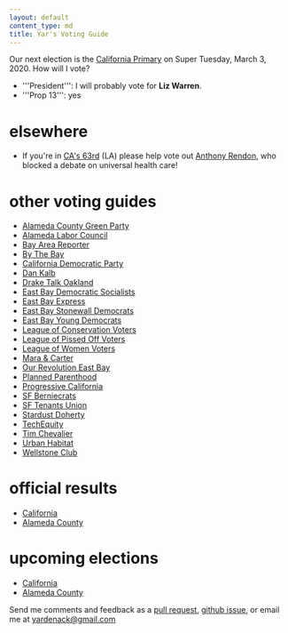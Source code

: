```yaml
---
layout: default
content_type: md
title: Yar's Voting Guide
---
```


Our next election is the [California Primary](https://en.wikipedia.org/wiki/2020_California_Democratic_primary) on Super Tuesday, March 3, 2020. How will I vote?

* '''President''': I will probably vote for **Liz Warren**.
* '''Prop 13''': yes

# elsewhere

* If you're in [CA's 63rd](https://en.wikipedia.org/wiki/California%27s_63rd_State_Assembly_district) (LA) please help vote out [Anthony Rendon](https://en.wikipedia.org/wiki/Anthony_Rendon_(politician)), who blocked a debate on universal health care!

# other voting guides

* [Alameda County Green Party](https://acgreens.wordpress.com/voter-guides/)
* [Alameda Labor Council](http://alamedalabor.org/2018/08/09/new-endorsements-for-the-alc/)
* [Bay Area Reporter](https://www.ebar.com/news/news//266598/bay_area_reporter_election_endorsements)
* [By The Bay](https://www.bythebay.cool/ballot-preview/)
* [California Democratic Party](https://www.cadem.org/vote/endorsements)
* [Dan Kalb](https://www.dankalb.net/dan-s-ballot-recommendations-nov-18)
* [Drake Talk Oakland](https://draketalkoakland.com/2018/08/23/towards-a-new-city-council-in-turbulent-times/)
* [East Bay Democratic Socialists](https://www.eastbaydsa.org/)
* [East Bay Express](https://www.eastbayexpress.com/oakland/our-november-2018-endorsement-guide/Content?oid=21443046&showFullText=true)
* [East Bay Stonewall Democrats](http://eastbaystonewalldemocrats.org/)
* [East Bay Young Democrats](https://www.ebyd.org/endorsements/)
* [League of Conservation Voters](http://www.ecovote.org/page/endorsements)
* [League of Pissed Off Voters](http://www.theleaguesf.org/voter_guides)
* [League of Women Voters](https://lwvc.org/vote/elections/ballot-recommendations)
* [Mara & Carter](https://docs.google.com/spreadsheets/d/11BPvzeIkJHUGY54rXlpltwqNjx3_gg6ENlwPh8tuosk/edit)
* [Our Revolution East Bay](https://www.facebook.com/OurRevolutionEastBay/photos/a.1882837791745440/2349240395105175/)
* [Planned Parenthood](http://www.ppactionca.org/local-info/mar-monte/voter-guide-2018.html)
* [Progressive California](http://politics.voxpublica.org/)
* [SF Berniecrats](http://www.sfberniecrats.com/november_2018_endorsements)
* [SF Tenants Union](https://www.sftu.org/endorsements/)
* [Stardust Doherty](http://stardustdoherty.org/wordpress/?p=9471)
* [TechEquity](https://techequitycollaborative.org/wp-content/uploads/2018/10/TechEquity-Voter-Guide-Election-2018.pdf)
* [Tim Chevalier](https://tim.dreamwidth.org/2051420.html)
* [Urban Habitat](https://urbanhabitat.org/urban-habitats-fall-2018-voter-guide)
* [Wellstone Club](http://wellstoneclub.org/current-endorsements/)

# official results

* [California](https://vote.sos.ca.gov/)
* [Alameda County](https://acgov.org/rovresults/235/index.htm)

# upcoming elections

* [California](https://www.sos.ca.gov/elections/upcoming-elections/)
* [Alameda County](https://www.acvote.org/election-information/elections)

Send me comments and feedback as a [pull request](https://github.com/yar-votes/yar-votes.github.io/pulls), [github issue](https://github.com/yar-votes/yar-votes.github.io/issues), or email me at [yardenack@gmail.com](mailto:yardenack@gmail.com)
